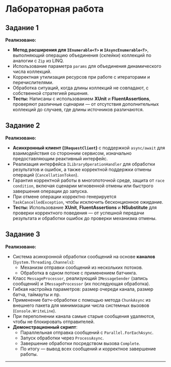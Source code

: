 # Лабораторная работа

## Задание 1

**Реализовано:**

- **Метод расширения для `IEnumerable<T>` и `IAsyncEnumerable<T>`**, выполняющий операцию объединения (склейки) коллекций по аналогии с `Zip` из LINQ.
- Использование параметра `params` для объединения динамического числа коллекций.
- Корректная утилизация ресурсов при работе с итераторами и перечислителями.
- Обработка ситуаций, когда длины коллекций не совпадают, с собственной стратегией решения.
- **Тесты:** Написаны с использованием **XUnit** и **FluentAssertions**, проверяют различные сценарии — от отсутствия дополнительных коллекций до случаев, где длины источников различаются.

## Задание 2

**Реализовано:**

- **Асинхронный клиент (`IRequestClient`)** с поддержкой `async/await` для взаимодействия со сторонним сервисом, изначально предоставляющим реактивный интерфейс.
- Реализация интерфейса `ILibraryOperationHandler` для обработки результатов и ошибок, а также корректной поддержки отмены операций (`CancellationToken`).
- Гарантия корректной работы в многопоточной среде, защита от `race condition`, включая сценарии мгновенной отмены или быстрого завершения операции до запуска.
- При отмене операции корректно генерируется `TaskCancelledException`, чтобы исключить бесконционное ожидание.
- **Тесты:** Использование **XUnit**, **FluentAssertions** и **NSubstitute** для проверки корректного поведения — от успешной передачи результата и обработки ошибок до проверки механизма отмены.

## Задание 3

**Реализовано:**

- Система асинхронной обработки сообщений на основе **каналов** (`System.Threading.Channels`):
  - Механизм отправки сообщений из нескольких потоков.
  - Обработка в одном потоке с применением батчинга.
- Класс `MessageProcessor`, реализующий `IMessageSender` (запись сообщений) и `IMessageProcessor` (их последующая обработка).
- Гибкая настройка параметров: размер очереди канала, размер батча, таймауты и пр.
- Применение батч-обработки с помощью метода `ChunkAsync` из внешнего пакета для минимизации числа системных вызовов (`Console.WriteLine`).
- При переполнении канала самые старые сообщения удаляются, чтобы не блокировать отправителей.
- **Демонстрационный скрипт**:
  - Параллельная отправка сообщений с `Parallel.ForEachAsync`.
  - Запуск обработки через `ProcessAsync`.
  - Завершение обработки посредством вызова `Complete`.
  - По итогу — вывод всех сообщений и корректное завершение работы.

---


